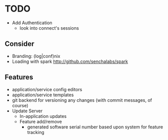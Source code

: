 # TODO
* Add Authentication
  * look into connect's sessions

## Consider
* Branding: (log|conf)nix
* Loading with spark http://github.com/senchalabs/spark

## Features
* application/service config editors
* application/service templates
* git backend for versioning any changes (with commit messages, of course)
* Update Server
  * In-application updates
  * Feature add/remove
    * generated software serial number based upon system for feature tracking    
